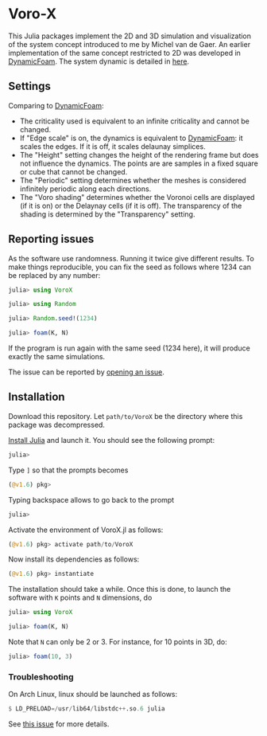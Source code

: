 # Voro-X

This Julia packages implement the 2D and 3D simulation and visualization of the system concept introduced to me by Michel van de Gaer.
An earlier implementation of the same concept restricted to 2D was developed in [DynamicFoam](https://github.com/weigert/DynamicFoam).
The system dynamic is detailed in [here](https://github.com/weigert/DynamicFoam/wiki/System-Dynamics).

## Settings

Comparing to [DynamicFoam](https://github.com/weigert/DynamicFoam):
* The criticality used is equivalent to an infinite criticality and cannot be changed.
* If "Edge scale" is on, the dynamics is equivalent to [DynamicFoam](https://github.com/weigert/DynamicFoam): it scales the edges. If it is off, it scales delaunay simplices.
* The "Height" setting changes the height of the rendering frame but does not influence the dynamics. The points are are samples in a fixed square or cube that cannot be changed.
* The "Periodic" setting determines whether the meshes is considered infinitely periodic along each directions.
* The "Voro shading" determines whether the Voronoi cells are displayed (if it is on) or the Delaynay cells (if it is off). The transparency of the shading is determined by the "Transparency" setting.

## Reporting issues

As the software use randomness. Running it twice give different results.
To make things reproducible, you can fix the seed as follows where 1234 can be replaced by any number:
```julia
julia> using VoroX

julia> using Random

julia> Random.seed!(1234)

julia> foam(K, N)
```
If the program is run again with the same seed (1234 here), it will produce exactly the same simulations.

The issue can be reported by [opening an issue](https://github.com/blegat/VoroX.jl/issues/new/choose).

## Installation

Download this repository. Let `path/to/VoroX` be the directory where this package was decompressed.

[Install Julia](https://julialang.org/downloads/) and launch it. You should see the following prompt:
```julia
julia>
```
Type `]` so that the prompts becomes
```julia
(@v1.6) pkg>
```
Typing backspace allows to go back to the prompt
```julia
julia>
```
Activate the environment of VoroX.jl as follows:
```julia
(@v1.6) pkg> activate path/to/VoroX
```
Now install its dependencies as follows:
```julia
(@v1.6) pkg> instantiate
```
The installation should take a while.
Once this is done, to launch the software with `K` points and `N` dimensions, do
```julia
julia> using VoroX

julia> foam(K, N)
```
Note that `N` can only be 2 or 3.
For instance, for 10 points in 3D, do:
```julia
julia> foam(10, 3)
```

### Troubleshooting

On Arch Linux, linux should be launched as follows:
```julia
$ LD_PRELOAD=/usr/lib64/libstdc++.so.6 julia
```
See [this issue](https://github.com/JuliaGL/GLFW.jl/issues/198) for more details.
